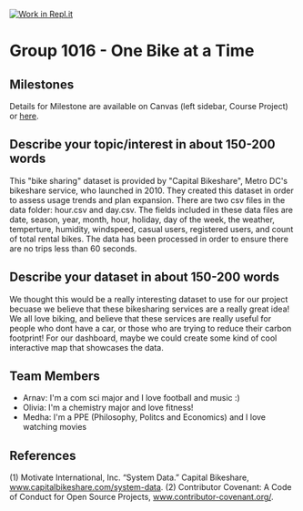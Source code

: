 [![Work in Repl.it](https://classroom.github.com/assets/work-in-replit-14baed9a392b3a25080506f3b7b6d57f295ec2978f6f33ec97e36a161684cbe9.svg)](https://classroom.github.com/online_ide?assignment_repo_id=363609&assignment_repo_type=GroupAssignmentRepo)
# Group 1016 - One Bike at a Time

## Milestones

Details for Milestone are available on Canvas (left sidebar, Course Project) or [here](https://firas.moosvi.com/courses/data301/project/milestone01.html).

## Describe your topic/interest in about 150-200 words

This "bike sharing" dataset is provided by "Capital Bikeshare", Metro DC's bikeshare service, who launched in 2010. They created this dataset in order to assess usage trends and plan expansion.  There are two csv files in the data folder: hour.csv and day.csv. The fields included in these data files are date, season, year, month, hour, holiday, day of the week, the weather, temperture, humidity, windspeed, casual users, registered users, and count of total rental bikes. The data has been processed in order to ensure there are no trips less than 60 seconds. 

## Describe your dataset in about 150-200 words

We thought this would be a really interesting dataset to use for our project becuase we believe that these bikesharing services are a really great idea! We all love biking, and believe that these services are really useful for people who dont have a car, or those who are trying to reduce their carbon footprint! For our dashboard, maybe we could create some kind of cool interactive map that showcases the data. 

## Team Members

- Arnav: I'm a com sci major and I love football and music :)
- Olivia: I'm a chemistry major and love fitness!
- Medha: I'm a PPE (Philosophy, Politcs and Economics) and I love watching movies   

## References

(1) Motivate International, Inc. “System Data.” Capital Bikeshare, www.capitalbikeshare.com/system-data. 
(2) Contributor Covenant: A Code of Conduct for Open Source Projects, www.contributor-covenant.org/. 

